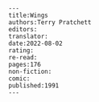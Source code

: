 
    ---
    title:Wings
    authors:Terry Pratchett
    editors:
    translator:
    date:2022-08-02
    rating:
    re-read:
    pages:176
    non-fiction:
    comic:
    published:1991
    ---

    